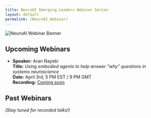 ```yaml
---
title: NeuroAI Emerging Leaders Webinar Series
layout: default
permalink: /NeuroAI_Webinar/
---
```


![NeuroAI Webinar Banner](../assets/webinar_banner.png)  

## Upcoming Webinars  

- **Speaker:** Aran Nayebi  
  **Title:** *Using embodied agents to help answer "why" questions in systems neuroscience*  
  **Date:** April 3rd, 5 PM EST / 9 PM GMT  
  **Recording:** [Coming soon](#)  

## Past Webinars  

*(Stay tuned for recorded talks!)*  
